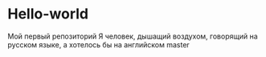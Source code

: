 # Hello-world
Мой первый репозиторий
Я человек, дышащий воздухом, говорящий на русском языке, а хотелось бы на английском master